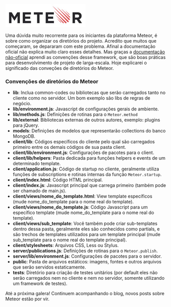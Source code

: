 [![Meteor](images/meteor-logo.jpg "Meteor")](http://meteor.com) 

Uma dúvida muito recorrente para os iniciantes da plataforma Meteor, é sobre como organizar os diretórios do projeto.
Acredito que muitos que começaram, se depararam com este problema. Afinal a documentação oficial não explica muito claro esses detalhes. Mas graças a [documentação não-oficial](https://github.com/oortcloud/unofficial-meteor-faq) aprendi as convenções desse framework, que são boas práticas para desenvolvimento de projeto de larga-escala. Hoje explicarei o significado das conveções de diretórios do Meteor.

### Convenções de diretórios do Meteor

*   **lib**: Inclua common-codes ou bibliotecas que serão carregados tanto no cliente como no servidor. Um bom exemplo são libs de regras de negócio.
*   **lib/environment.js**: Javascript de configurações gerais de ambiente.
*   **lib/methods.js**: Definições de rotinas para o `Meteor.method`
*   **lib/external**: Bibliotecas externas de outros autores, exemplo: plugins para jQuery.
*   **models**: Definições de modelos que representarão collections do banco MongoDB.
*   **client/lib**: Códigos específicos do cliente pelo qual são carregados primeiro entre os demais códigos de sua pasta client.
*   **client/lib/environment.js**: Configurações de pacotes para o client.
*   **client/lib/helpers**: Pasta dedicada para funções helpers e events de um determinado template.
*   **client/application.js**: Código de startup no cliente, geralmente utiliza funções de subscriptions e rotinas internas da função `Meteor.startup`.
*   **client/index.html**: Código HTML principal.
*   **client/index.js**: Javascript principal que carrega primeiro (também pode ser chamado de main.js).
*   **client/views/nome_do_template.html**: View template específicos (mude nome_do_template para o nome real do template).
*   **client/views/nome_do_template.js**: Código Javascript para um específico template (mude nome_do_template para o nome real do template).
*   **client/views/sub_template**: Você também pode criar sub-templates dentro dessa pasta, geralmente eles são conhecidos como partials, e são trechos de templates utilizados para um template principal (mude sub_template para o nome real do template principal).
*   **client/stylesheets**: Arquivos CSS, Less ou Stylus.
*   **server/publications.js**: Definições de rotinas para o `Meteor.publish`.
*   **server/lib/environment.js**: Configurações de pacotes para o servidor.
*   **public**: Pasta de arquivos estáticos: imagens, fontes e outros arquivos que serão servidos estaticamente.
*   **tests**: Diretório para criação de testes unitários (por default eles não serão carregados nem no cliente e nem no servidor, somente utilizando um framework de testes).

Até a próxima galera! Continuem acompanhando o blog, novos posts sobre Meteor estão por vir.